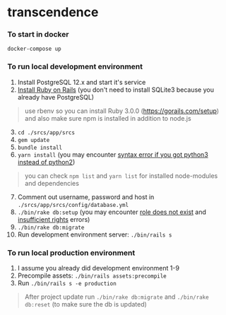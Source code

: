 # transcendence

### To start in docker
```
docker-compose up
```

### To run local development environment
1. Install PostgreSQL 12.x and start it's service
2. [Install Ruby on Rails](https://edgeguides.rubyonrails.org/getting_started.html#creating-a-new-rails-project-installing-rails)
(you don't need to install SQLite3 because you already have PostgreSQL)
> use rbenv so you can install Ruby 3.0.0 (https://gorails.com/setup)
> and also make sure npm is installed in addition to node.js
3. ```cd ./srcs/app/srcs```
4. ```gem update```
5. ```bundle install```
6. ```yarn install``` (you may encounter [syntax error if you got python3 instead of python2](https://stackoverflow.com/a/62018221))
> you can check ```npm list``` and ```yarn list``` for installed node-modules and dependencies
7. Comment out username, password and host in ```./srcs/app/srcs/config/database.yml```
8. ```./bin/rake db:setup``` (you may encounter [role does not exist](https://stackoverflow.com/a/16974197) and [insufficient rights](https://stackoverflow.com/a/31669921) errors)
9. ```./bin/rake db:migrate```
10. Run development environment server: ```./bin/rails s```

### To run local production environment
1. I assume you already did development environment 1-9
2. Precompile assets: ```./bin/rails assets:precompile```
3. Run ```./bin/rails s -e production```

> After project update run ```./bin/rake db:migrate``` and ```./bin/rake db:reset``` (to make sure the db is updated)
